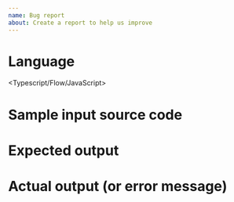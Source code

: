 ```yaml
---
name: Bug report
about: Create a report to help us improve
---
```


# Language

<Typescript/Flow/JavaScript>

# Sample input source code

<Insert input code>

# Expected output

<Insert expected output>

# Actual output (or error message)

<Insert actual output>
